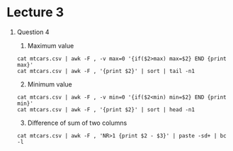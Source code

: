 # Lecture 3

1. Question 4
   1. Maximum value
   ```
   cat mtcars.csv | awk -F , -v max=0 '{if($2>max) max=$2} END {print max}'
   cat mtcars.csv | awk -F , '{print $2}' | sort | tail -n1
   ```

   2. Minimum value
   ```
   cat mtcars.csv | awk -F , -v min=0 '{if($2<min) min=$2} END {print min}'
   cat mtcars.csv | awk -F , '{print $2}' | sort | head -n1
   ```

   3. Difference of sum of two columns 
   ```
   cat mtcars.csv | awk -F , 'NR>1 {print $2 - $3}' | paste -sd+ | bc -l
   ```
